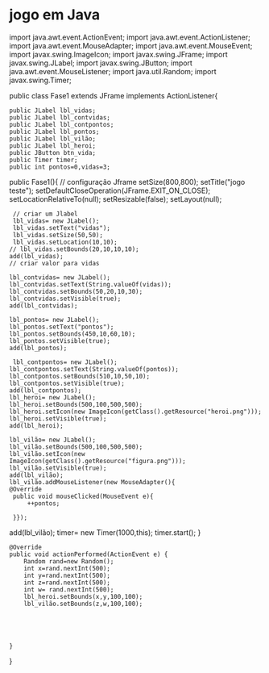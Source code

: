 # jogo em Java



import java.awt.event.ActionEvent;
import java.awt.event.ActionListener;
import java.awt.event.MouseAdapter;
import java.awt.event.MouseEvent;
import javax.swing.ImageIcon;
import javax.swing.JFrame;
import javax.swing.JLabel;
import javax.swing.JButton;
import java.awt.event.MouseListener;
import java.util.Random;
import javax.swing.Timer;

public class Fase1 extends JFrame implements ActionListener{
    
    public JLabel lbl_vidas;
    public JLabel lbl_contvidas;
    public JLabel lbl_contpontos;
    public JLabel lbl_pontos;
    public JLabel lbl_vilão;
    public JLabel lbl_heroi;
    public JButton btn_vida;
    public Timer timer;
    public int pontos=0,vidas=3;
    
  
 public Fase1(){
     // configuração Jframe
     setSize(800,800);
     setTitle("jogo teste");
     setDefaultCloseOperation(JFrame.EXIT_ON_CLOSE);
     setLocationRelativeTo(null);
     setResizable(false);
     setLayout(null);
     
     // criar um Jlabel 
     lbl_vidas= new JLabel();
     lbl_vidas.setText("vidas");
     lbl_vidas.setSize(50,50);
     lbl_vidas.setLocation(10,10);
    // lbl_vidas.setBounds(20,10,10,10);
    add(lbl_vidas);
    // criar valor para vidas
    
    lbl_contvidas= new JLabel();
    lbl_contvidas.setText(String.valueOf(vidas));
    lbl_contvidas.setBounds(50,20,10,30);
    lbl_contvidas.setVisible(true);
    add(lbl_contvidas);
    
    lbl_pontos= new JLabel();
    lbl_pontos.setText("pontos");
    lbl_pontos.setBounds(450,10,60,10);
    lbl_pontos.setVisible(true);
    add(lbl_pontos);
    
     lbl_contpontos= new JLabel();
    lbl_contpontos.setText(String.valueOf(pontos));
    lbl_contpontos.setBounds(510,10,50,10);
    lbl_contpontos.setVisible(true);
    add(lbl_contpontos);
    lbl_heroi= new JLabel();
    lbl_heroi.setBounds(500,100,500,500);
    lbl_heroi.setIcon(new ImageIcon(getClass().getResource("heroi.png")));
    lbl_heroi.setVisible(true);
    add(lbl_heroi);
    
    lbl_vilão= new JLabel();
    lbl_vilão.setBounds(500,100,500,500);
    lbl_vilão.setIcon(new ImageIcon(getClass().getResource("figura.png")));
    lbl_vilão.setVisible(true);
    add(lbl_vilão);
    lbl_vilão.addMouseListener(new MouseAdapter(){
    @Override
     public void mouseClicked(MouseEvent e){
         ++pontos;
         
     }});
add(lbl_vilão);
timer= new Timer(1000,this);
timer.start();
     }


    


    @Override
    public void actionPerformed(ActionEvent e) {
        Random rand=new Random();
        int x=rand.nextInt(500);
        int y=rand.nextInt(500);
        int z=rand.nextInt(500);
        int w= rand.nextInt(500);
        lbl_heroi.setBounds(x,y,100,100);
        lbl_vilão.setBounds(z,w,100,100);
        
        
        
        

    }
 }

    
    

